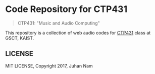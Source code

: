 # Code Repository for CTP431 

> CTP431: "Music and Audio Computing" 

This repository is a collection of web audio codes for [CTP431](http://mac.kaist.ac.kr/~juhan/ctp431/) class at GSCT, KAIST.

## LICENSE

MIT LICENSE, Copyright 2017, Juhan Nam
